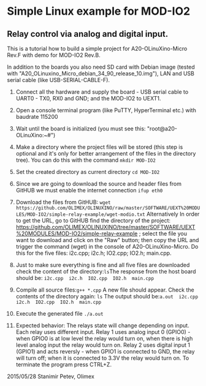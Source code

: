 Simple Linux example for MOD-IO2
==============

Relay control via analog and digital input.
--------------

This is a tutorial how to build a simple project for A20-OLinuXino-Micro Rev.F with demo for MOD-IO2 Rev.B.

In addition to the boards you also need SD card with Debian image (tested with "A20_OLinuxino_Micro_debian_34_90_release_10.img"), LAN and USB serial cable (like USB-SERIAL-CABLE-F).

1. Connect all the hardware and supply the board - USB serial cable to UART0 - TX0, RX0 and GND; and the MOD-IO2 to UEXT1.

2. Open a console terminal program (like PuTTY, HyperTerminal etc.) with baudrate 115200

3. Wait until the board is initialized (you must see this: "root@a20-OLinuXino:~#")

4. Make a directory where the project files will be stored (this step is optional and it's only for better arrangement of the files in the directory tree). You can do this with the command ```mkdir MOD-IO2```

5. Set the created directory as current directory ```cd MOD-IO2```

6. Since we are going to download the source and header files from GitHUB we must enable the internet connection ```ifup eth0```

7. Download the files from GitHUB: ```wget https://github.com/OLIMEX/OLINUXINO/raw/master/SOFTWARE/UEXT%20MODULES/MOD-IO2/simple-relay-example/wget-modio.txt``` Alternatively In order to get the URL, go to GitHUB find the directory of the project: https://github.com/OLIMEX/OLINUXINO/tree/master/SOFTWARE/UEXT%20MODULES/MOD-IO2/simple-relay-example ; select the file you want to download and click on the "Raw" button; then copy the URL and trigger the command (wget) in the console of A20-OLinuXino-Micro. Do this for the five files: i2c.cpp; i2c.h; IO2.cpp; IO2.h; main.cpp.

8. Just to make sure everything is fine and all five files are downloaded check the content of the directory:```ls```The response from the host board should be: ```i2c.cpp  i2c.h  IO2.cpp  IO2.h  main.cpp```
9. Compile all source files:```g++ *.cpp``` A new file should appear. Check the contents of the directory again: ```ls``` The output should be:```a.out  i2c.cpp  i2c.h  IO2.cpp  IO2.h  main.cpp```
10. Execute the generated file ```./a.out```

11. Expected behavior: The relays state will change depending on input. Each relay uses different input. Relay 1 uses analog input 0 (GPIO0) - when GPIO0 is at low level the relay would turn on, when there is high level analog input the relay would turn on. Relay 2 uses digital input 1 (GPIO1) and acts reversly - when GPIO1 is connected to GND, the relay will turn off; when it is connected to 3.3V the relay would turn on. To terminate the program press CTRL+Z.


2015/05/28
Stanimir Petev, Olimex
